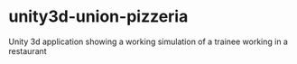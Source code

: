 # unity3d-union-pizzeria
Unity 3d application showing a working simulation of a trainee working in a restaurant
